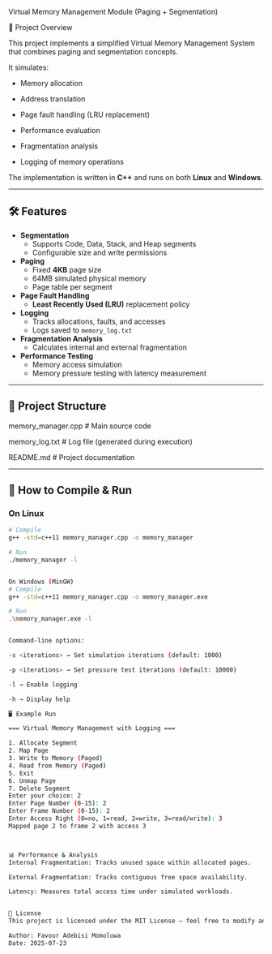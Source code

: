 Virtual Memory Management Module (Paging + Segmentation)

📌 Project Overview

This project implements a simplified Virtual Memory Management System that combines paging and segmentation concepts.  

It simulates:

- Memory allocation
  
- Address translation

- Page fault handling (LRU replacement)

- Performance evaluation

- Fragmentation analysis

- Logging of memory operations

The implementation is written in **C++** and runs on both **Linux** and **Windows**.

---

## 🛠 Features
- **Segmentation**
  - Supports Code, Data, Stack, and Heap segments
  - Configurable size and write permissions
- **Paging**
  - Fixed **4KB** page size
  - 64MB simulated physical memory
  - Page table per segment
- **Page Fault Handling**
  - **Least Recently Used (LRU)** replacement policy
- **Logging**
  - Tracks allocations, faults, and accesses
  - Logs saved to `memory_log.txt`
- **Fragmentation Analysis**
  - Calculates internal and external fragmentation
- **Performance Testing**
  - Memory access simulation
  - Memory pressure testing with latency measurement

---

## 📂 Project Structure

memory_manager.cpp # Main source code

memory_log.txt # Log file (generated during execution)

README.md # Project documentation


---

## 🚀 How to Compile & Run

### On Linux
```bash
# Compile
g++ -std=c++11 memory_manager.cpp -o memory_manager

# Run
./memory_manager -l


On Windows (MinGW)
# Compile
g++ -std=c++11 memory_manager.cpp -o memory_manager.exe

# Run
.\memory_manager.exe -l


Command-line options:

-s <iterations> → Set simulation iterations (default: 1000)

-p <iterations> → Set pressure test iterations (default: 10000)

-l → Enable logging

-h → Display help

🖥 Example Run

=== Virtual Memory Management with Logging ===

1. Allocate Segment
2. Map Page
3. Write to Memory (Paged)
4. Read from Memory (Paged)
5. Exit
6. Unmap Page
7. Delete Segment
Enter your choice: 2
Enter Page Number (0-15): 2
Enter Frame Number (0-15): 2
Enter Access Right (0=no, 1=read, 2=write, 3=read/write): 3
Mapped page 2 to frame 2 with access 3



📊 Performance & Analysis
Internal Fragmentation: Tracks unused space within allocated pages.

External Fragmentation: Tracks contiguous free space availability.

Latency: Measures total access time under simulated workloads.


📜 License
This project is licensed under the MIT License – feel free to modify and share.

Author: Favour Adebisi Momoluwa
Date: 2025-07-23
